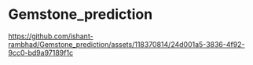 # Gemstone_prediction



https://github.com/ishant-rambhad/Gemstone_prediction/assets/118370814/24d001a5-3836-4f92-9cc0-bd9a97189f1c

